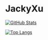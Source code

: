 # JackyXu
[![GitHub Stats](https://github-readme-stats.vercel.app/api?username=JackyXu866&hide=stars&count_private=true&show_icons=true)](https://github.com/JackyXu866)

[![Top Langs](https://github-readme-stats.vercel.app/api/top-langs/?username=JackyXu866&layout=compact&card_width=445)](https://github.com/JackyXu866)
